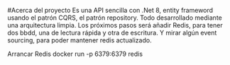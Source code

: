 #Acerca del proyecto
Es una API sencilla con .Net 8, entity frameword usando el patrón CQRS, el patrón repository.
Todo desarrollado mediante una arquitectura limpia.
Los próximos pasos será añadir  Redis, para tener dos bbdd, una de lectura rápida y otra de escritura.
Y mirar algún event sourcing, para poder mantener redis actualizado.

Arrancar Redis
docker run -p 6379:6379 redis